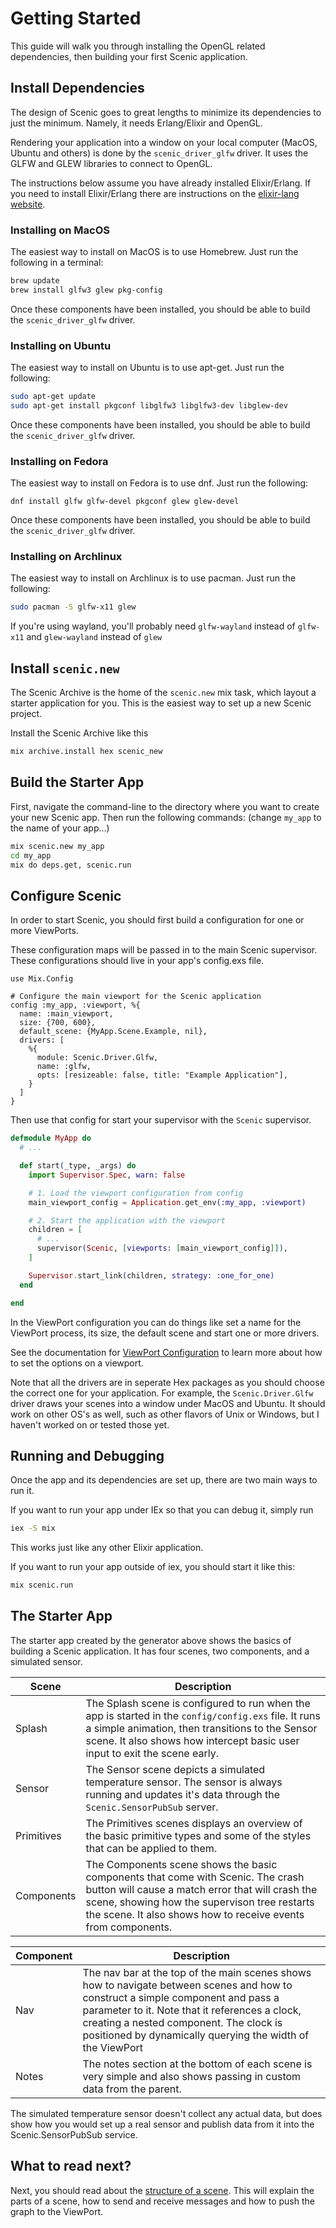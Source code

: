 # Getting Started

This guide will walk you through installing the OpenGL related dependencies,
then building your first Scenic application.

## Install Dependencies

The design of Scenic goes to great lengths to minimize its dependencies to just
the minimum. Namely, it needs Erlang/Elixir and OpenGL.

Rendering your application into a window on your local computer (MacOS, Ubuntu
and others) is done by the `scenic_driver_glfw` driver. It uses the GLFW and
GLEW libraries to connect to OpenGL.

The instructions below assume you have already installed Elixir/Erlang. If you
need to install Elixir/Erlang there are instructions on the [elixir-lang
website](https://elixir-lang.org/install.html).

### Installing on MacOS

The easiest way to install on MacOS is to use Homebrew. Just run the following
in a terminal:

```bash
brew update
brew install glfw3 glew pkg-config
```

Once these components have been installed, you should be able to build the
`scenic_driver_glfw` driver.

### Installing on Ubuntu

The easiest way to install on Ubuntu is to use apt-get. Just run the following:

```bash
sudo apt-get update
sudo apt-get install pkgconf libglfw3 libglfw3-dev libglew-dev
```

Once these components have been installed, you should be able to build the
`scenic_driver_glfw` driver.

### Installing on Fedora

The easiest way to install on Fedora is to use dnf. Just run the following:

```
dnf install glfw glfw-devel pkgconf glew glew-devel
```

Once these components have been installed, you should be able to build the `scenic_driver_glfw` driver.

### Installing on Archlinux

The easiest way to install on Archlinux is to use pacman. Just run the following:

```bash
sudo pacman -S glfw-x11 glew
```

If you're using wayland, you'll probably need `glfw-wayland` instead of `glfw-x11` and `glew-wayland` instead of `glew`

## Install `scenic.new`

The Scenic Archive is the home of the `scenic.new` mix task, which layout a
starter application for you. This is the easiest way to set up a new Scenic
project.

Install the Scenic Archive like this

```bash
mix archive.install hex scenic_new
```

## Build the Starter App

First, navigate the command-line to the directory where you want to create your
new Scenic app. Then run the following commands:  (change `my_app` to the name
of your app...)

```bash
mix scenic.new my_app
cd my_app
mix do deps.get, scenic.run
```

## Configure Scenic

In order to start Scenic, you should first build a configuration for one or more
ViewPorts.

These configuration maps will be passed in to the main Scenic
supervisor. These configurations should live in your app's config.exs file.

    use Mix.Config

    # Configure the main viewport for the Scenic application
    config :my_app, :viewport, %{
      name: :main_viewport,
      size: {700, 600},
      default_scene: {MyApp.Scene.Example, nil},
      drivers: [
        %{
          module: Scenic.Driver.Glfw,
          name: :glfw,
          opts: [resizeable: false, title: "Example Application"],
        }
      ]
    }

Then use that config for start your supervisor with the `Scenic` supervisor.

```elixir
defmodule MyApp do
  # ...

  def start(_type, _args) do
    import Supervisor.Spec, warn: false

    # 1. Load the viewport configuration from config
    main_viewport_config = Application.get_env(:my_app, :viewport)

    # 2. Start the application with the viewport
    children = [
      # ...
      supervisor(Scenic, [viewports: [main_viewport_config]]),
    ]

    Supervisor.start_link(children, strategy: :one_for_one)
  end

end
```

In the ViewPort configuration you can do things like set a name for the ViewPort
process, its size, the default scene and start one or more drivers.

See the documentation for [ViewPort Configuration](Scenic.ViewPort.Config.html)
to learn more about how to set the options on a viewport.

Note that all the drivers are in seperate Hex packages as you should choose the
correct one for your application. For example, the `Scenic.Driver.Glfw` driver
draws your scenes into a window under MacOS and Ubuntu. It should work on other
OS's as well, such as other flavors of Unix or Windows, but I haven't worked on
or tested those yet.

## Running and Debugging

Once the app and its dependencies are set up, there are two main ways to run it.

If you want to run your app under IEx so that you can debug it, simply run

```bash
iex -S mix
```

This works just like any other Elixir application.

If you want to run your app outside of iex, you should start it like this:

```bash
mix scenic.run
```

## The Starter App

The starter app created by the generator above shows the basics of building a
Scenic application. It has four scenes, two components, and a simulated sensor.

Scene      | Description
---------- | -----------
Splash     | The Splash scene is configured to run when the app is started in the `config/config.exs` file. It runs a simple animation, then transitions to the Sensor scene. It also shows how intercept basic user input to exit the scene early.
Sensor     | The Sensor scene depicts a simulated temperature sensor. The sensor is always running and updates it's data through the `Scenic.SensorPubSub` server.
Primitives | The Primitives scenes displays an overview of the basic primitive types and some of the styles that can be applied to them.
Components | The Components scene shows the basic components that come with Scenic. The crash button will cause a match error that will crash the scene, showing how the supervison tree restarts the scene. It also shows how to receive events from components.

Component | Description
--------- | -----------
Nav       | The nav bar at the top of the main scenes shows how to navigate between scenes and how to construct a simple component and pass a parameter to it. Note that it references a clock, creating a nested component. The clock is positioned by dynamically querying the width of the ViewPort
Notes     | The notes section at the bottom of each scene is very simple and also shows passing in custom data from the parent.

The simulated temperature sensor doesn't collect any actual data, but does show
how you would set up a real sensor and publish data from it into the
Scenic.SensorPubSub service.

## What to read next?

Next, you should read about the [structure of a scene](scene_structure.html).
This will explain the parts of a scene, how to send and receive messages and how
to push the graph to the ViewPort.
